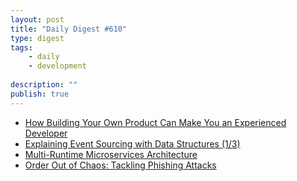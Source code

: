 ```yaml
---
layout: post
title: "Daily Digest #610"
type: digest
tags: 
    - daily
    - development
    
description: ""
publish: true
---
```


- [How Building Your Own Product Can Make You an Experienced Developer](https://medium.com/better-programming/how-building-your-own-product-can-make-you-an-experienced-developer-9742cddeb743)
- [Explaining Event Sourcing with Data Structures (1/3)](https://4comprehension.com/explaining-event-sourcing-with-data-structures-1-3/)
- [Multi-Runtime Microservices Architecture](https://www.javacodegeeks.com/2020/06/multi-runtime-microservices-architecture.html)
- [Order Out of Chaos: Tackling Phishing Attacks](https://securityboulevard.com/2020/07/order-out-of-chaos-tackling-phishing-attacks/)